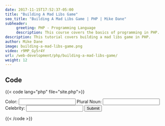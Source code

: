 ```yaml
---
date: 2017-11-15T17:52:37-05:00
title: "Building A Mad Libs Game"
seo_title: "Building A Mad Libs Game | PHP | Mike Dane"
subheader:
     greeting: PHP - Programming Language
     description: This course covers the basics of programming in PHP. Work your way through the videos/articles and I'll teach you everything you need to know to start your programming journey!
description: This tutorial covers building a mad libs game in PHP.
author: Mike Dane
image: building-a-mad-libs-game.png
video: r9MP_Gy5r4Y
url: /web-development/php/building-a-mad-libs-game/
weight: 12
---
```


## Code

{{< code lang="php" file="site.php">}}
<form action="site.php" method="GET">
     Color: <input type="text" name="color">
     Plural Noun: <input type="text" name="pluralNoun">
     Celebrity: <input type="text" name="celebrity">
     <input type="submit">
</form>

<?php
     $color = $_GET["color"];
     $pluralNoun = $_GET["pluralNoun"];
     $celebrity = $_GET["celebrity"];

     echo "Roses are $color";
     echo "$pluralNoun are blue";
     echo "I love $celebrity";
?>
{{< /code >}}